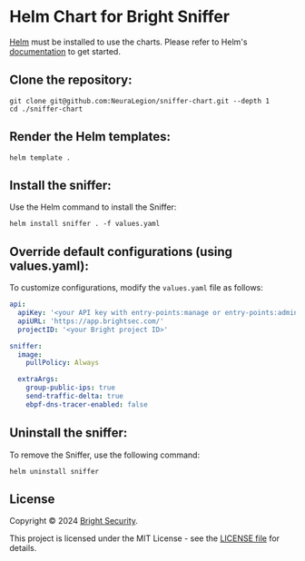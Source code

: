 # Helm Chart for Bright Sniffer

[Helm](https://helm.sh/) must be installed to use the charts. Please refer to Helm's [documentation](https://helm.sh/docs/) to get started.

## Clone the repository:

```shell
git clone git@github.com:NeuraLegion/sniffer-chart.git --depth 1
cd ./sniffer-chart
```

## Render the Helm templates:

```shell
helm template .
```

## Install the sniffer:

Use the Helm command to install the Sniffer:

```shell
helm install sniffer . -f values.yaml
```

## Override default configurations (using values.yaml):

To customize configurations, modify the `values.yaml` file as follows:

```yaml
api:
  apiKey: '<your API key with entry-points:manage or entry-points:admin scopes>'
  apiURL: 'https://app.brightsec.com/'
  projectID: '<your Bright project ID>'

sniffer:
  image:
    pullPolicy: Always

  extraArgs:
    group-public-ips: true
    send-traffic-delta: true
    ebpf-dns-tracer-enabled: false
```

## Uninstall the sniffer:

To remove the Sniffer, use the following command:

```shell
helm uninstall sniffer
```

## License

Copyright © 2024 [Bright Security](https://brightsec.com/).

This project is licensed under the MIT License - see the [LICENSE file](LICENSE) for details.
